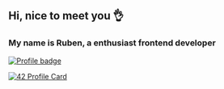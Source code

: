 ## Hi, nice to meet you 👌

### My name is Ruben, a enthusiast frontend developer


[![Profile badge](https://www.codewars.com/users/Zaffias/badges/large)](https://www.codewars.com/users/Zaffias)



[![42 Profile Card](https://1337-readme-xi.vercel.app/api/profile?cursus=42cursus&dark=true&login=rpereda-)](https://github.com/mohouyizme/1337-readme)
